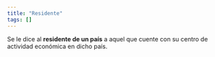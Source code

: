 ```yaml
---
title: "Residente"
tags: []
---
```

Se le dice al **residente de un país** a aquel que cuente con su centro de actividad económica en dicho país.